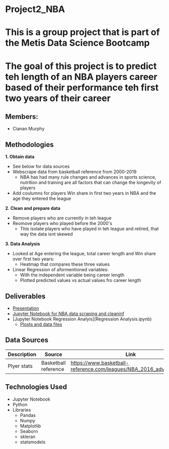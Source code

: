 # Project2_NBA
# This is a group project that is part of the Metis Data Science Bootcamp
# The goal of this project is to predict teh length of an NBA players career based of their performance teh first two years of their career
## Members:
+ Cianan Murphy

## Methodologies
**1. Obtain data**
- See below for data sources
- Webscrape data from basketball reference from 2000-2019
  - NBA has had many rule changes and advances in sports science, nutrition and training are all factors that can change the longevity of players
- Add coulumns for players Win share in first two years in NBA and the age they entered the league

**2. Clean and prepare data**
- Remove players who are currently in teh league 
- Reomove players who played before the 2000's
  - This isolate players who have played in teh league and retired, that way the data isnt skewed
    
    
**3. Data Analysis**
- Looked at Age entering the league, total career length and Win share over first two years:
  - Heatmap that compares these three values
- Linear Regression of aformentioned variables:
  - With the independent variable being career length
  - Plotted predicted values vs actual values fro career length


## Deliverables
- [Presentation](NBA_per.pdf)
- [Jupyter Notebook for NBA data scraping and cleaninf](Data_scraping.ipynb)
- [Jupyter Notebook Regression Analyis](Regression Analysis.ipynb)
  - [Plosts and data files](data)


## Data Sources

|Description|Source|Link|
|------------|------|-----|
|Plyer stats | Basketball reference | https://www.basketball-reference.com/leagues/NBA_2016_advanced.html |

## Technologies Used
* Jupyter Notebook
* Python
* Libraries
  * Pandas
  * Numpy
  * Matplotlib
  * Seaborn
  * skleran
  * statsmodels
